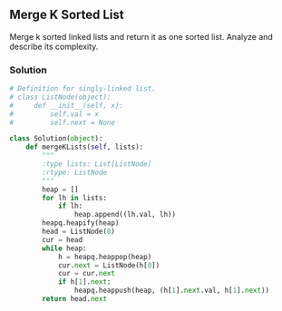 ## Merge K Sorted List

Merge k sorted linked lists and return it as one sorted list. Analyze and describe its complexity.


### Solution

```python
# Definition for singly-linked list.
# class ListNode(object):
#     def __init__(self, x):
#         self.val = x
#         self.next = None

class Solution(object):
    def mergeKLists(self, lists):
        """
        :type lists: List[ListNode]
        :rtype: ListNode
        """
        heap = []
        for lh in lists:
            if lh:
                heap.append((lh.val, lh))
        heapq.heapify(heap)
        head = ListNode(0)
        cur = head
        while heap:
            h = heapq.heappop(heap)
            cur.next = ListNode(h[0])
            cur = cur.next
            if h[1].next: 
                heapq.heappush(heap, (h[1].next.val, h[1].next))
        return head.next

```
